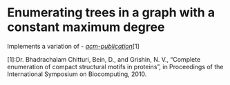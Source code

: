 # Enumerating trees in a graph with a constant maximum degree
Implements a variation of - <cite>[acm-publication][0]</cite>[1]

[0]:https://github.com/akskuchi/bachelors-thesis/blob/master/acm-publication.pdf
[1]:Dr. Bhadrachalam Chitturi, Bein, D., and Grishin, N. V., “Complete enumeration of compact structural motifs in proteins”, in Proceedings of the International Symposium on Biocomputing, 2010.
